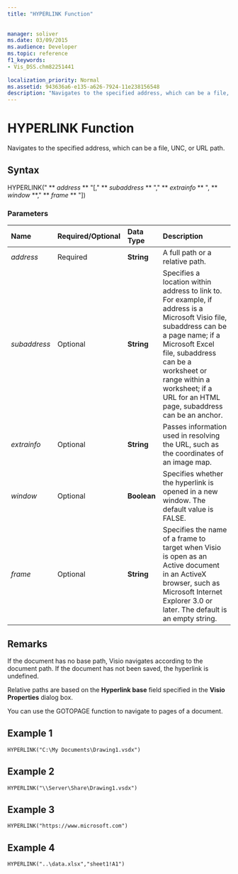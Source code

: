 ```yaml
---
title: "HYPERLINK Function"
 
 
manager: soliver
ms.date: 03/09/2015
ms.audience: Developer
ms.topic: reference
f1_keywords:
- Vis_DSS.chm82251441
 
localization_priority: Normal
ms.assetid: 943636a6-e135-a626-7924-11e238156548
description: "Navigates to the specified address, which can be a file, UNC, or URL path."
---
```


# HYPERLINK Function

Navigates to the specified address, which can be a file, UNC, or URL path.
  
## Syntax

HYPERLINK(" ** *address* ** "[," ** *subaddress* ** "," ** *extrainfo* ** ", ** *window* **," ** *frame* ** "]) 
  
### Parameters

|**Name**|**Required/Optional**|**Data Type**|**Description**|
|:-----|:-----|:-----|:-----|
| _address_ <br/> |Required  <br/> |**String** <br/> |A full path or a relative path.  <br/> |
| _subaddress_ <br/> |Optional  <br/> |**String** <br/> |Specifies a location within address to link to. For example, if address is a Microsoft Visio file, subaddress can be a page name; if a Microsoft Excel file, subaddress can be a worksheet or range within a worksheet; if a URL for an HTML page, subaddress can be an anchor.  <br/> |
| _extrainfo_ <br/> |Optional  <br/> |**String** <br/> |Passes information used in resolving the URL, such as the coordinates of an image map.  <br/> |
| _window_ <br/> |Optional  <br/> |**Boolean** <br/> |Specifies whether the hyperlink is opened in a new window. The default value is FALSE.  <br/> |
| _frame_ <br/> |Optional  <br/> |**String** <br/> | Specifies the name of a frame to target when Visio is open as an Active document in an ActiveX browser, such as Microsoft Internet Explorer 3.0 or later. The default is an empty string.  <br/> |
   
## Remarks

If the document has no base path, Visio navigates according to the document path. If the document has not been saved, the hyperlink is undefined. 
  
Relative paths are based on the **Hyperlink base** field specified in the **Visio Properties** dialog box. 
  
You can use the GOTOPAGE function to navigate to pages of a document. 
  
## Example 1

 `HYPERLINK("C:\My Documents\Drawing1.vsdx")`
  
## Example 2

 `HYPERLINK("\\Server\Share\Drawing1.vsdx")`
  
## Example 3

 `HYPERLINK("https://www.microsoft.com")`
  
## Example 4

 `HYPERLINK("..\data.xlsx","sheet1!A1")`
  

